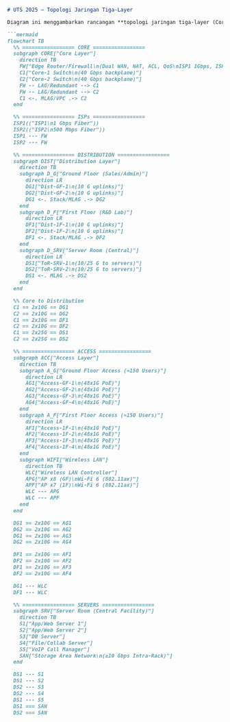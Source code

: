 ```markdown
# UTS 2025 – Topologi Jaringan Tiga-Layer

Diagram ini menggambarkan rancangan **topologi jaringan tiga-layer (Core–Distribution–Access)** sesuai soal UTS, meliputi VLAN, QoS/VoIP, Dual ISP, Wireless Controller, serta server dan SAN.

```mermaid
flowchart TB
  %% ================= CORE =================
  subgraph CORE["Core Layer"]
    direction TB
    FW["Edge Router/Firewall\n(Dual WAN, NAT, ACL, QoS\nISP1 1Gbps, ISP2 500Mbps)"]
    C1["Core-1 Switch\n(40 Gbps backplane)"]
    C2["Core-2 Switch\n(40 Gbps backplane)"]
    FW -- LAG/Redundant --> C1
    FW -- LAG/Redundant --> C2
    C1 <-. MLAG/VPC .-> C2
  end

  %% ================= ISPs =================
  ISP1(("ISP1\n1 Gbps Fiber"))
  ISP2(("ISP2\n500 Mbps Fiber"))
  ISP1 --- FW
  ISP2 --- FW

  %% ================= DISTRIBUTION =================
  subgraph DIST["Distribution Layer"]
    direction TB
    subgraph D_G["Ground Floor (Sales/Admin)"]
      direction LR
      DG1["Dist-GF-1\n(10 G uplinks)"]
      DG2["Dist-GF-2\n(10 G uplinks)"]
      DG1 <-. Stack/MLAG .-> DG2
    end
    subgraph D_F["First Floor (R&D Lab)"]
      direction LR
      DF1["Dist-1F-1\n(10 G uplinks)"]
      DF2["Dist-1F-2\n(10 G uplinks)"]
      DF1 <-. Stack/MLAG .-> DF2
    end
    subgraph D_SRV["Server Room (Central)"]
      direction LR
      DS1["ToR-SRV-1\n(10/25 G to servers)"]
      DS2["ToR-SRV-2\n(10/25 G to servers)"]
      DS1 <-. MLAG .-> DS2
    end
  end

  %% Core to Distribution
  C1 == 2x10G == DG1
  C2 == 2x10G == DG2
  C1 == 2x10G == DF1
  C2 == 2x10G == DF2
  C1 == 2x25G == DS1
  C2 == 2x25G == DS2

  %% ================= ACCESS =================
  subgraph ACC["Access Layer"]
    direction TB
    subgraph A_G["Ground Floor Access (≈150 Users)"]
      direction LR
      AG1["Access-GF-1\n(48x1G PoE)"]
      AG2["Access-GF-2\n(48x1G PoE)"]
      AG3["Access-GF-3\n(48x1G PoE)"]
      AG4["Access-GF-4\n(48x1G PoE)"]
    end
    subgraph A_F["First Floor Access (≈150 Users)"]
      direction LR
      AF1["Access-1F-1\n(48x1G PoE)"]
      AF2["Access-1F-2\n(48x1G PoE)"]
      AF3["Access-1F-3\n(48x1G PoE)"]
      AF4["Access-1F-4\n(48x1G PoE)"]
    end
    subgraph WIFI["Wireless LAN"]
      direction TB
      WLC["Wireless LAN Controller"]
      APG["AP x8 (GF)\nWi-Fi 6 (802.11ax)"]
      APF["AP x7 (1F)\nWi-Fi 6 (802.11ax)"]
      WLC --- APG
      WLC --- APF
    end
  end

  DG1 == 2x10G == AG1
  DG2 == 2x10G == AG2
  DG1 == 2x10G == AG3
  DG2 == 2x10G == AG4

  DF1 == 2x10G == AF1
  DF2 == 2x10G == AF2
  DF1 == 2x10G == AF3
  DF2 == 2x10G == AF4

  DG1 --- WLC
  DF1 --- WLC

  %% ================= SERVERS =================
  subgraph SRV["Server Room (Central Facility)"]
    direction TB
    S1["App/Web Server 1"]
    S2["App/Web Server 2"]
    S3["DB Server"]
    S4["File/Collab Server"]
    S5["VoIP Call Manager"]
    SAN["Storage Area Network\n(≥10 Gbps Intra-Rack)"]
  end

  DS1 --- S1
  DS1 --- S2
  DS2 --- S3
  DS2 --- S4
  DS1 --- S5
  DS1 === SAN
  DS2 === SAN

```
```
